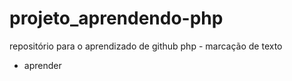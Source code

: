 # projeto_aprendendo-php
repositório para o aprendizado de github php - marcação de texto
* aprender
